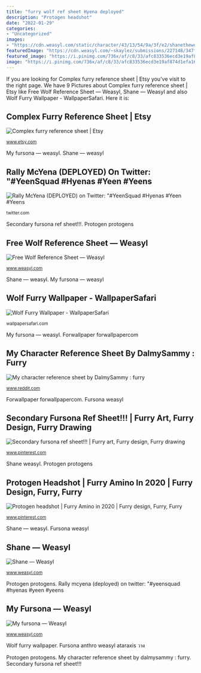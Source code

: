 ```yaml
---
title: "furry wolf ref sheet Hyena deployed"
description: "Protogen headshot"
date: "2022-01-29"
categories:
- "Uncategorized"
images:
- "https://cdn.weasyl.com/static/character/43/13/54/9a/3f/e2/shanethewolf-51317.submit.79896.jpg"
featuredImage: "https://cdn.weasyl.com/~skaylez/submissions/227148/347f17e7b42db25007474c9450c4d5a5cae89a674fe1e09bf6a4b18c0b021009/skaylez-my-fursona.jpg?download"
featured_image: "https://i.pinimg.com/736x/af/c8/33/afc833536ecd3e19af874d1efa164a87.jpg"
image: "https://i.pinimg.com/736x/af/c8/33/afc833536ecd3e19af874d1efa164a87.jpg"
---
```


If you are looking for Complex furry reference sheet | Etsy you've visit to the right page. We have 9 Pictures about Complex furry reference sheet | Etsy like Free Wolf Reference Sheet — Weasyl, Shane — Weasyl and also Wolf Furry Wallpaper - WallpaperSafari. Here it is:

## Complex Furry Reference Sheet | Etsy

![Complex furry reference sheet | Etsy](https://i.etsystatic.com/15509608/r/il/22e2a4/1778054124/il_794xN.1778054124_2z4e.jpg "Free wolf reference sheet — weasyl")

<small>www.etsy.com</small>

My fursona — weasyl. Shane — weasyl

## Rally McYena (DEPLOYED) On Twitter: &quot;#YeenSquad #Hyenas #Yeen #Yeens

![Rally McYena (DEPLOYED) on Twitter: &quot;#YeenSquad #Hyenas #Yeen #Yeens](https://pbs.twimg.com/media/DPlUI_SUQAAZAxl.png:large "My character reference sheet by dalmysammy : furry")

<small>twitter.com</small>

Secondary fursona ref sheet!!!. Protogen protogens

## Free Wolf Reference Sheet — Weasyl

![Free Wolf Reference Sheet — Weasyl](https://cdn.weasyl.com/~ataraxis/submissions/5891/4e9edf3a21b3fbb534af2514c209e2d9b268cce2e7e3d1fcb836c96c3f40598f/ataraxis-free-wolf-reference-sheet.png?download "Rally mcyena (deployed) on twitter: &quot;#yeensquad #hyenas #yeen #yeens")

<small>www.weasyl.com</small>

Shane — weasyl. My fursona — weasyl

## Wolf Furry Wallpaper - WallpaperSafari

![Wolf Furry Wallpaper - WallpaperSafari](http://cdn.wallpapersafari.com/93/43/Wq4sjb.jpg "Protogen headshot")

<small>wallpapersafari.com</small>

My fursona — weasyl. Forwallpaper forwallpapercom

## My Character Reference Sheet By DalmySammy : Furry

![My character reference sheet by DalmySammy : furry](https://i.redd.it/8q0ak5rwymz11.jpg "Fursona anthro weasyl ataraxis วาด")

<small>www.reddit.com</small>

Forwallpaper forwallpapercom. Fursona weasyl

## Secondary Fursona Ref Sheet!!! | Furry Art, Furry Design, Furry Drawing

![Secondary fursona ref sheet!!! | Furry art, Furry design, Furry drawing](https://i.pinimg.com/736x/d7/96/49/d79649296643cf2889aab813c164a995.jpg "Complex furry reference sheet")

<small>www.pinterest.com</small>

Shane weasyl. Protogen protogens

## Protogen Headshot | Furry Amino In 2020 | Furry Design, Furry, Furry

![Protogen headshot | Furry Amino in 2020 | Furry design, Furry, Furry](https://i.pinimg.com/736x/af/c8/33/afc833536ecd3e19af874d1efa164a87.jpg "Fursona anthro weasyl ataraxis วาด")

<small>www.pinterest.com</small>

Shane — weasyl. Fursona weasyl

## Shane — Weasyl

![Shane — Weasyl](https://cdn.weasyl.com/static/character/43/13/54/9a/3f/e2/shanethewolf-51317.submit.79896.jpg "Protogen protogens")

<small>www.weasyl.com</small>

Protogen protogens. Rally mcyena (deployed) on twitter: &quot;#yeensquad #hyenas #yeen #yeens

## My Fursona — Weasyl

![My fursona — Weasyl](https://cdn.weasyl.com/~skaylez/submissions/227148/347f17e7b42db25007474c9450c4d5a5cae89a674fe1e09bf6a4b18c0b021009/skaylez-my-fursona.jpg?download "Fursona anthro weasyl ataraxis วาด")

<small>www.weasyl.com</small>

Wolf furry wallpaper. Fursona anthro weasyl ataraxis วาด

Protogen protogens. My character reference sheet by dalmysammy : furry. Secondary fursona ref sheet!!!
